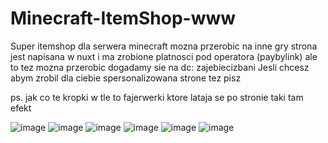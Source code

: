 # Minecraft-ItemShop-www

Super itemshop dla serwera minecraft mozna przerobic na inne gry strona jest napisana w nuxt i ma zrobione platnosci pod operatora (paybylink) ale to tez mozna przerobic dogadamy sie na dc: zajebiecizbani
Jesli chcesz abym zrobil dla ciebie spersonalizowana strone tez pisz

ps. jak co te kropki w tle to fajerwerki ktore lataja se po stronie taki tam efekt

![image](https://github.com/user-attachments/assets/36c1a8cb-234c-4da4-8ffc-ea556db5a764)
![image](https://github.com/user-attachments/assets/5c03940f-209b-4db3-86da-fc934ac4825d)
![image](https://github.com/user-attachments/assets/227fffd2-b5ee-4a06-b285-7409315d5204)
![image](https://github.com/user-attachments/assets/5a7d9cd4-9a13-4943-972f-2b5d4ce657a8)
![image](https://github.com/user-attachments/assets/b7b6b091-4ce6-42e3-9603-ac7765866c21)
![image](https://github.com/user-attachments/assets/8c8d681a-2b12-4f3a-beab-47c59dacf192)
